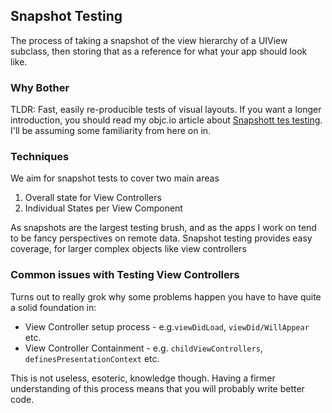 ## Snapshot Testing

The process of taking a snapshot of the view hierarchy of a UIView subclass, then storing that as a reference for what your app should look like.

### Why Bother

TLDR: Fast, easily re-producible tests of visual layouts. If you want a longer introduction, you should read my objc.io article about [Snapshott tes testing](TODO_snapshot_testing_url). I'll be assuming some familiarity from here on in.

### Techniques

We aim for snapshot tests to cover two main areas

1. Overall state for View Controllers
2. Individual States per View Component

As snapshots are the largest testing brush, and as the apps I work on tend to be fancy perspectives on remote data. Snapshot testing provides easy coverage, for larger complex objects like view controllers


### Common issues with Testing View Controllers

Turns out to really grok why some problems happen you have to have quite a solid foundation in:

* View Controller setup process -  e.g.`viewDidLoad`, `viewDid/WillAppear` etc.
* View Controller Containment - e.g. `childViewControllers`, `definesPresentationContext` etc.

This is not useless, esoteric, knowledge though. Having a firmer understanding of this process means that you will probably write better code.
